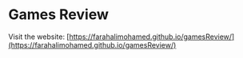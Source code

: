 # Games Review

Visit the website: [https://farahalimohamed.github.io/gamesReview/](https://farahalimohamed.github.io/gamesReview/)
